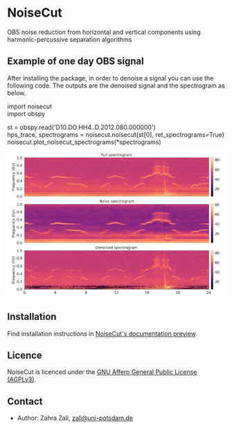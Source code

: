 # NoiseCut
OBS noise reduction from horizontal and vertical components using harmonic-percussive
separation algorithms

## Example of one day OBS signal
After installing the package, in order to denoise a signal you can use the following code. The outputs are the denoised signal and the spectrogram as below.

import noisecut                                                                                                                                                          
import obspy

st = obspy.read('D10.DO.HH4..D.2012.080.000000')                                                                                       
hps_trace, spectrograms = noisecut.noisecut(st[0], ret_spectrograms=True)                                                  
noisecut.plot_noisecut_spectrograms(*spectrograms)

![network architecture](Example-spectrograms.png)

## Installation

Find installation instructions in [NoiseCut's documentation
preview](https://NoiseCut.org/doc).

## Licence

NoiseCut is licenced under the [GNU Affero General Public License
(AGPLv3)](LICENSE).

## Contact

* Author: Zahra Zali, zali@uni-potsdam.de

